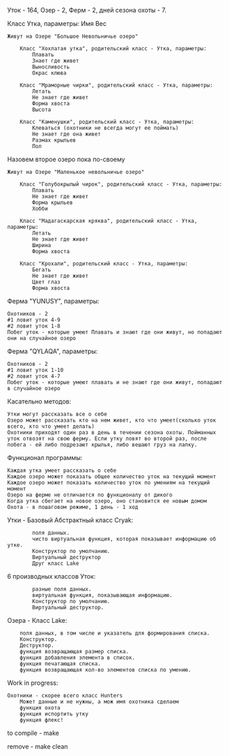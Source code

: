 Уток - 164, Озер - 2, Ферм - 2, дней сезона охоты - 7.

Класс Утка, параметры:
 Имя
 Вес
	
	Живут на Озере "Большое Невольничье озеро"
		
		Класс "Хохлатая утка", родительский класс - Утка, параметры:
	 		Плавать
	 		Знает где живет
	 		Выносливость
	 		Окрас клюва

		Класс "Мраморные чирки", родительский класс - Утка, параметры:
	 		Летать
	 		Не знает где живет
	 		Форма хвоста
	 		Высота

		Класс "Каменушки", родительский класс - Утка, параметры:
	 		Клеваться (охотники не всегда могут ее поймать)
	 		Не знает где она живет
	 		Размах крыльев
	 		Пол

Назовем второе озеро пока по-своему

	Живут на Озере "Маленькое невольничье озеро"
	
		Класс "Голубокрылый чирок", родительский класс - Утка, параметры:
	 		Плавать
	 		Не знает где живет
	 		Форма крыльев
	 		Хобби
	
		Класс "Мадагаскарская кряква", родительский класс - Утка, параметры:
	 		Летать
	 		Не знает где живет
	 		Ширина
	 		Форма хвоста
	
		Класс "Крохали", родительский класс - Утка, параметры:
	 		Бегать
	 		Не знает где живет
	 		Цвет глаз
	 		Форма хвоста

Ферма "YUNUSY", параметры:

	Охотников - 2
	#1 ловит уток 4-9
	#2 ловит уток 1-8
	Побег уток - которые умеют Плавать и знают где они живут, но попадают они на случайное озеро

Ферма "QYLAQA", параметры:

	Охотников - 2
	#1 ловит уток 1-10
	#2 ловит уток 4-7
	Побег уток - которые умеют плавать и не знают где они живут, попадают в случайное озеро

Касательно методов:

  	Утки могут рассказать все о себе
  	Озеро может рассказать кто на нем живет, кто что умеет(сколько уток всего, кто что умеет делать)
  	Охотники приходят один раз в день в течении сезона охоты. Пойманных уток отвозят на свою ферму. Если утку ловят во второй раз, после побега - ей либо подрезают крылья, либо вешают груз на лапку.



Функционал программы:

	Каждая утка умеет рассказать о себе
	Каждое озеро может показать общее количество уток на текущий момент
	Каждое озеро может показать количество уток по умениям на текущий момент
	Озеро на ферме не отличается по функционалу от дикого
	Когда утка сбегает на новое озеро, оно становится ее новым домом
	Охота - в пошаговом режиме, 1 день - 1 ход

Утки - Базовый Абстрактный класс Cryak:

			поля данных.
			чисто виртуальная функция, которая показывает информацию об утке.
			Конструктор по умолчанию.
			Виртуальный деструктор
			Друг класс Lake
6 производных классов Уток:

			разные поля данных.
			виртуальная функция, показывающая информацию.
			Конструктор по умолчанию.
			Виртуальный деструктор.
Озера - Класс Lake:

		поля данных, в том числе и указатель для формирования списка.
		Конструктор.
		Деструктор.
		функция возвращающая размер списка.
		функция добавления элемента в список.
		функция печатающая списка.
		функция возвращающая кол-во элементов списка по умению.
Work in progress:

	Охотники - скорее всего класс Hunters
		Может данные и не нужны, а мож имя охотника сделаем
		функция охота
		функция испортить утку
		функция флекс!

to compile - make

remove - make clean
